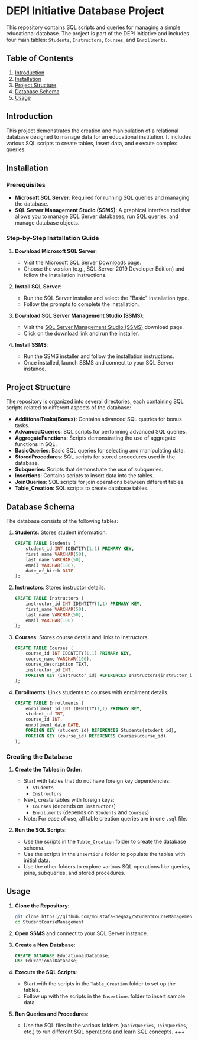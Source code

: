 # DEPI Initiative Database Project

This repository contains SQL scripts and queries for managing a simple educational database. The project is part of the DEPI initiative and includes four main tables: `Students`, `Instructors`, `Courses`, and `Enrollments`.

## Table of Contents

1. [Introduction](#introduction)
2. [Installation](#installation)
3. [Project Structure](#project-structure)
4. [Database Schema](#database-schema)
5. [Usage](#usage)

## Introduction

This project demonstrates the creation and manipulation of a relational database designed to manage data for an educational institution. It includes various SQL scripts to create tables, insert data, and execute complex queries.

## Installation

### Prerequisites

- **Microsoft SQL Server**: Required for running SQL queries and managing the database.
- **SQL Server Management Studio (SSMS)**: A graphical interface tool that allows you to manage SQL Server databases, run SQL queries, and manage database objects.

### Step-by-Step Installation Guide

1. **Download Microsoft SQL Server**:
   - Visit the [Microsoft SQL Server Downloads](https://www.microsoft.com/en-us/sql-server/sql-server-downloads) page.
   - Choose the version (e.g., SQL Server 2019 Developer Edition) and follow the installation instructions.

2. **Install SQL Server**:
   - Run the SQL Server installer and select the "Basic" installation type.
   - Follow the prompts to complete the installation.

3. **Download SQL Server Management Studio (SSMS)**:
   - Visit the [SQL Server Management Studio (SSMS)](https://docs.microsoft.com/en-us/sql/ssms/download-sql-server-management-studio-ssms) download page.
   - Click on the download link and run the installer.

4. **Install SSMS**:
   - Run the SSMS installer and follow the installation instructions.
   - Once installed, launch SSMS and connect to your SQL Server instance.

## Project Structure

The repository is organized into several directories, each containing SQL scripts related to different aspects of the database:

- **AdditionalTasks(Bonus)**: Contains advanced SQL queries for bonus tasks.
- **AdvancedQueries**: SQL scripts for performing advanced SQL queries.
- **AggregateFunctions**: Scripts demonstrating the use of aggregate functions in SQL.
- **BasicQueries**: Basic SQL queries for selecting and manipulating data.
- **StoredProcedures**: SQL scripts for stored procedures used in the database.
- **Subqueries**: Scripts that demonstrate the use of subqueries.
- **Insertions**: Contains scripts to insert data into the tables.
- **JoinQueries**: SQL scripts for join operations between different tables.
- **Table_Creation**: SQL scripts to create database tables.

## Database Schema

The database consists of the following tables:

1. **Students**: Stores student information.

    ```sql
    CREATE TABLE Students (
        student_id INT IDENTITY(1,1) PRIMARY KEY,
        first_name VARCHAR(50),
        last_name VARCHAR(50),
        email VARCHAR(100),
        date_of_birth DATE
    );
    ```

2. **Instructors**: Stores instructor details.

    ```sql
    CREATE TABLE Instructors (
        instructor_id INT IDENTITY(1,1) PRIMARY KEY,
        first_name VARCHAR(50),
        last_name VARCHAR(50),
        email VARCHAR(100)
    );
    ```

3. **Courses**: Stores course details and links to instructors.

    ```sql
    CREATE TABLE Courses (
        course_id INT IDENTITY(1,1) PRIMARY KEY,
        course_name VARCHAR(100),
        course_description TEXT,
        instructor_id INT,
        FOREIGN KEY (instructor_id) REFERENCES Instructors(instructor_id)
    );
    ```

4. **Enrollments**: Links students to courses with enrollment details.

    ```sql
    CREATE TABLE Enrollments (
        enrollment_id INT IDENTITY(1,1) PRIMARY KEY,
        student_id INT,
        course_id INT,
        enrollment_date DATE,
        FOREIGN KEY (student_id) REFERENCES Students(student_id),
        FOREIGN KEY (course_id) REFERENCES Courses(course_id)
    );
    ```

### Creating the Database

1. **Create the Tables in Order**:
   - Start with tables that do not have foreign key dependencies:
     - `Students`
     - `Instructors`
   - Next, create tables with foreign keys:
     - `Courses` (depends on `Instructors`)
     - `Enrollments` (depends on `Students` and `Courses`)
   - Note: For ease of use, all table creation queries are in one `.sql` file.

2. **Run the SQL Scripts**:
   - Use the scripts in the `Table_Creation` folder to create the database schema.
   - Use the scripts in the `Insertions` folder to populate the tables with initial data.
   - Use the other folders to explore various SQL operations like queries, joins, subqueries, and stored procedures.

## Usage

1. **Clone the Repository**:

    ```bash
    git clone https://github.com/moustafa-hegazy/StudentCourseManagement.git
    cd StudentCourseManagement
    ```

2. **Open SSMS** and connect to your SQL Server instance.

3. **Create a New Database**:

    ```sql
    CREATE DATABASE EducationalDatabase;
    USE EducationalDatabase;
    ```

4. **Execute the SQL Scripts**:
   - Start with the scripts in the `Table_Creation` folder to set up the tables.
   - Follow up with the scripts in the `Insertions` folder to insert sample data.

5. **Run Queries and Procedures**:
   - Use the SQL files in the various folders (`BasicQueries`, `JoinQueries`, etc.) to run different SQL operations and learn SQL concepts.
+++
